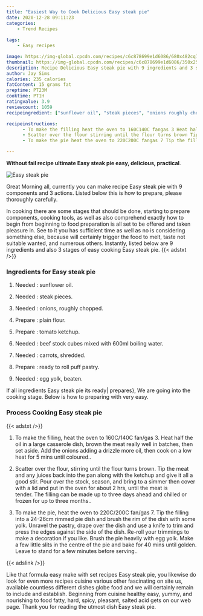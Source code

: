 ```yaml
---
title: "Easiest Way to Cook Delicious Easy steak pie"
date: 2020-12-28 09:11:23
categories:
    - Trend Recipes
    
tags:
    - Easy recipes

image: https://img-global.cpcdn.com/recipes/c6c878699e1d6086/680x482cq70/easy-steak-pie-recipe-main-photo.jpg
thumbnail: https://img-global.cpcdn.com/recipes/c6c878699e1d6086/350x250cq70/easy-steak-pie-recipe-main-photo.jpg
description: Recipe Delicious Easy steak pie with 9 ingredients and 3 stages of easy cooking.
author: Jay Sims
calories: 235 calories
fatContent: 15 grams fat
preptime: PT23M
cooktime: PT1H
ratingvalue: 3.9
reviewcount: 1059
recipeingredient: ["sunflower oil", "steak pieces", "onions roughly chopped", "plain flour", "tomato ketchup", "beef stock cubes mixed with 600ml boiling water", "carrots shredded", "ready to roll puff pastry", "egg yolk beaten"]

recipeinstructions: 
      - To make the filling heat the oven to 160C140C fangas 3 Heat half the oil in a large casserole dish brown the meat really well in batches then set aside Add the onions adding a drizzle more oil then cook on a low heat for 5 mins until coloured 
      - Scatter over the flour stirring until the flour turns brown Tip the meat and any juices back into the pan along with the ketchup and give it all a good stir Pour over the stock season and bring to a simmer then cover with a lid and put in the oven for about 2 hrs until the meat is tender The filling can be made up to three days ahead and chilled or frozen for up to three months 
      - To make the pie heat the oven to 220C200C fangas 7 Tip the filling into a 2426cm rimmed pie dish and brush the rim of the dish with some yolk Unravel the pastry drape over the dish and use a knife to trim and press the edges against the side of the dish Reroll your trimmings to make a decoration if you like Brush the pie heavily with egg yolk Make a few little slits in the centre of the pie and bake for 40 mins until golden Leave to stand for a few minutes before serving

---
```




**Without fail recipe ultimate Easy steak pie easy, delicious, practical**. 


![Easy steak pie](https://img-global.cpcdn.com/recipes/c6c878699e1d6086/680x482cq70/easy-steak-pie-recipe-main-photo.jpg "Easy steak pie")




Great Morning all, currently you can make recipe Easy steak pie with 9 components and 3 actions. Listed below this is how to prepare, please thoroughly carefully.

In cooking there are some stages that should be done, starting to prepare components, cooking tools, as well as also comprehend exactly how to begin from beginning to food preparation is all set to be offered and taken pleasure in. See to it you has sufficient time as well as no is considering something else, because will certainly trigger the food to melt, taste not suitable wanted, and numerous others. Instantly, listed below are 9 ingredients and also 3 stages of easy cooking Easy steak pie.
{{< adstxt />}}

### Ingredients for Easy steak pie


1. Needed  : sunflower oil.

1. Needed  : steak pieces.

1. Needed  : onions, roughly chopped.

1. Prepare  : plain flour.

1. Prepare  : tomato ketchup.

1. Needed  : beef stock cubes mixed with 600ml boiling water.

1. Needed  : carrots, shredded.

1. Prepare  : ready to roll puff pastry.

1. Needed  : egg yolk, beaten.



If all ingredients Easy steak pie its ready| prepares}, We are going into the cooking stage. Below is how to preparing with very easy.

### Process Cooking Easy steak pie

{{< adstxt />}}


1. To make the filling, heat the oven to 160C/140C fan/gas 3. Heat half the oil in a large casserole dish, brown the meat really well in batches, then set aside. Add the onions adding a drizzle more oil, then cook on a low heat for 5 mins until coloured..



1. Scatter over the flour, stirring until the flour turns brown. Tip the meat and any juices back into the pan along with the ketchup and give it all a good stir. Pour over the stock, season, and bring to a simmer then cover with a lid and put in the oven for about 2 hrs, until the meat is tender. The filling can be made up to three days ahead and chilled or frozen for up to three months..



1. To make the pie, heat the oven to 220C/200C fan/gas 7. Tip the filling into a 24-26cm rimmed pie dish and brush the rim of the dish with some yolk. Unravel the pastry, drape over the dish and use a knife to trim and press the edges against the side of the dish. Re-roll your trimmings to make a decoration if you like. Brush the pie heavily with egg yolk. Make a few little slits in the centre of the pie and bake for 40 mins until golden. Leave to stand for a few minutes before serving..





{{< adslink />}}

Like that formula easy make with set recipes Easy steak pie, you likewise do look for even more recipes cuisine various other fascinating on site us, available countless different dishes globe food and we will certainly remain to include and establish. Beginning from cuisine healthy easy, yummy, and nourishing to food fatty, hard, spicy, pleasant, salted acid gets on our web page. Thank you for reading the utmost dish Easy steak pie.
